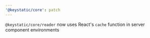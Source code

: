 ```yaml
---
'@keystatic/core': patch
---
```


`@keystatic/core/reader` now uses React's `cache` function in server component environments
